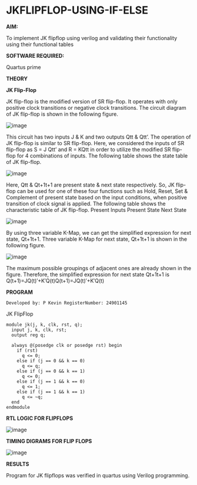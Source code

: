 # JKFLIPFLOP-USING-IF-ELSE

**AIM:** 

To implement  JK flipflop using verilog and validating their functionality using their functional tables

**SOFTWARE REQUIRED:**

Quartus prime

**THEORY**

**JK Flip-Flop**

JK flip-flop is the modified version of SR flip-flop. It operates with only positive clock transitions or negative clock transitions. The circuit diagram of JK flip-flop is shown in the following figure.

![image](https://github.com/naavaneetha/JKFLIPFLOP-USING-IF-ELSE/assets/154305477/a649c30b-232b-4558-b188-fd6c09845180)


This circuit has two inputs J & K and two outputs Qtt & Qtt’. The operation of JK flip-flop is similar to SR flip-flop. Here, we considered the inputs of SR flip-flop as S = J Qtt’ and R = KQtt in order to utilize the modified SR flip-flop for 4 combinations of inputs. The following table shows the state table of JK flip-flop.

![image](https://github.com/naavaneetha/JKFLIPFLOP-USING-IF-ELSE/assets/154305477/c4360742-e8a8-4937-b089-c46c0433f9a3)

 
Here, Qtt & Qt+1t+1 are present state & next state respectively. So, JK flip-flop can be used for one of these four functions such as Hold, Reset, Set & Complement of present state based on the input conditions, when positive transition of clock signal is applied. The following table shows the characteristic table of JK flip-flop. Present Inputs Present State Next State
 
![image](https://github.com/naavaneetha/JKFLIPFLOP-USING-IF-ELSE/assets/154305477/6c275261-a6d5-4c37-a3a7-1e88ca11c4cd)

By using three variable K-Map, we can get the simplified expression for next state, Qt+1t+1. Three variable K-Map for next state, Qt+1t+1 is shown in the following figure.
 
![image](https://github.com/naavaneetha/JKFLIPFLOP-USING-IF-ELSE/assets/154305477/5174f41b-0ce0-4329-a372-6d1943ea6673)

The maximum possible groupings of adjacent ones are already shown in the figure. Therefore, the simplified expression for next state Qt+1t+1 is Q(t+1)=JQ(t)′+K′Q(t)Q(t+1)=JQ(t)′+K′Q(t)

**PROGRAM**
```
Developed by: P Kevin RegisterNumber: 24901145
```

JK FlipFlop
```
module jk(j, k, clk, rst, q);
  input j, k, clk, rst;
  output reg q;

  always @(posedge clk or posedge rst) begin
    if (rst)
      q <= 0;
    else if (j == 0 && k == 0)
      q <= q;
    else if (j == 0 && k == 1)
      q <= 0;
    else if (j == 1 && k == 0)
      q <= 1;
    else if (j == 1 && k == 1)
      q <= ~q;
  end
endmodule
```

**RTL LOGIC FOR FLIPFLOPS**

![image](https://github.com/user-attachments/assets/d7c44e68-3197-4913-a953-58f6a096cc9a)


**TIMING DIGRAMS FOR FLIP FLOPS**

![image](https://github.com/user-attachments/assets/f5491fef-ac77-47a5-82c6-1353d1378c07)

**RESULTS**

Program for JK flipflops was verified in quartus using Verilog programming.
